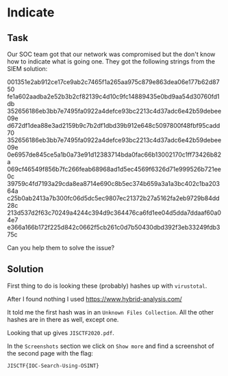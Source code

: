 # Indicate

## Task

Our SOC team got that our network was compromised but the don't know how to indicate what is going one. They got the following strings from the SIEM solution:

001351e2ab912ce17ce9ab2c7465f1a265aa975c879e863dea06e177b62d8750
fe1a602aadba2e52b3b2cf82139c4d10c9fc14889435e0bd9aa54d30760fd1db
352656186eb3bb7e7495fa0922a4defce93bc2213c4d37adc6e42b59debee09e
d672df1dea88e3ad2159b9c7b2df1dbd39b912e648c5097800f48fbf95cadd70
352656186eb3bb7e7495fa0922a4defce93bc2213c4d37adc6e42b59debee09e
0e6957de845ce5a1b0a73e91d12383714bda0fac66b13002170c1ff73426b82a
069cf46549f856b7fc266feab68968ad1d5ec4569f6326d71e999526b721ee0c
39759c4fd7193a29cda8ea8714e690c8b5ec374b659a3a1a3bc402c1ba20364a
c25b0ab2413a7b300fc06d5dc5ec9807ec21372b27a5162fa2eb9729b84dd28c
213d537d2f63c70249a4244c394d9c364476ca6fd1ee04d5dda7ddaaf60a04e7
e366a166b172f225d842c0662f5cb261c0d7b50430dbd392f3eb33249fdb375c


Can you help them to solve the issue?

## Solution

First thing to do is looking these (probably) hashes up with `virustotal`.

After I found nothing I used https://www.hybrid-analysis.com/

It told me the first hash was in an `Unknown Files Collection`. All the other hashes are in there as well, except one.

Looking that up gives `JISCTF2020.pdf`.

In the `Screenshots` section we click on `Show more` and find a screenshot of the second page with the flag:

`JISCTF{IOC-Search-Using-OSINT}`
